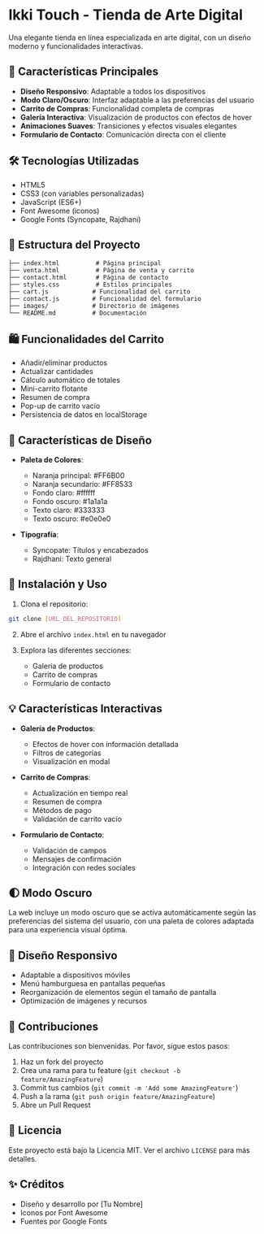 # Ikki Touch - Tienda de Arte Digital

Una elegante tienda en línea especializada en arte digital, con un diseño moderno y funcionalidades interactivas.

## 🎨 Características Principales

- **Diseño Responsivo**: Adaptable a todos los dispositivos
- **Modo Claro/Oscuro**: Interfaz adaptable a las preferencias del usuario
- **Carrito de Compras**: Funcionalidad completa de compras
- **Galería Interactiva**: Visualización de productos con efectos de hover
- **Animaciones Suaves**: Transiciones y efectos visuales elegantes
- **Formulario de Contacto**: Comunicación directa con el cliente

## 🛠️ Tecnologías Utilizadas

- HTML5
- CSS3 (con variables personalizadas)
- JavaScript (ES6+)
- Font Awesome (iconos)
- Google Fonts (Syncopate, Rajdhani)

## 📁 Estructura del Proyecto

```
├── index.html          # Página principal
├── venta.html          # Página de venta y carrito
├── contact.html        # Página de contacto
├── styles.css          # Estilos principales
├── cart.js            # Funcionalidad del carrito
├── contact.js         # Funcionalidad del formulario
├── images/            # Directorio de imágenes
└── README.md          # Documentación
```

## 🛍️ Funcionalidades del Carrito

- Añadir/eliminar productos
- Actualizar cantidades
- Cálculo automático de totales
- Mini-carrito flotante
- Resumen de compra
- Pop-up de carrito vacío
- Persistencia de datos en localStorage

## 🎨 Características de Diseño

- **Paleta de Colores**:
  - Naranja principal: #FF6B00
  - Naranja secundario: #FF8533
  - Fondo claro: #ffffff
  - Fondo oscuro: #1a1a1a
  - Texto claro: #333333
  - Texto oscuro: #e0e0e0

- **Tipografía**:
  - Syncopate: Títulos y encabezados
  - Rajdhani: Texto general

## 🚀 Instalación y Uso

1. Clona el repositorio:
```bash
git clone [URL_DEL_REPOSITORIO]
```

2. Abre el archivo `index.html` en tu navegador

3. Explora las diferentes secciones:
   - Galería de productos
   - Carrito de compras
   - Formulario de contacto

## 💡 Características Interactivas

- **Galería de Productos**:
  - Efectos de hover con información detallada
  - Filtros de categorías
  - Visualización en modal

- **Carrito de Compras**:
  - Actualización en tiempo real
  - Resumen de compra
  - Métodos de pago
  - Validación de carrito vacío

- **Formulario de Contacto**:
  - Validación de campos
  - Mensajes de confirmación
  - Integración con redes sociales

## 🌓 Modo Oscuro

La web incluye un modo oscuro que se activa automáticamente según las preferencias del sistema del usuario, con una paleta de colores adaptada para una experiencia visual óptima.

## 📱 Diseño Responsivo

- Adaptable a dispositivos móviles
- Menú hamburguesa en pantallas pequeñas
- Reorganización de elementos según el tamaño de pantalla
- Optimización de imágenes y recursos

## 🤝 Contribuciones

Las contribuciones son bienvenidas. Por favor, sigue estos pasos:

1. Haz un fork del proyecto
2. Crea una rama para tu feature (`git checkout -b feature/AmazingFeature`)
3. Commit tus cambios (`git commit -m 'Add some AmazingFeature'`)
4. Push a la rama (`git push origin feature/AmazingFeature`)
5. Abre un Pull Request

## 📄 Licencia

Este proyecto está bajo la Licencia MIT. Ver el archivo `LICENSE` para más detalles.

## ✨ Créditos

- Diseño y desarrollo por [Tu Nombre]
- Iconos por Font Awesome
- Fuentes por Google Fonts 